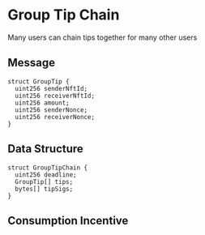 # Group Tip Chain
Many users can chain tips together for many other users

## Message
```
struct GroupTip {
  uint256 senderNftId;
  uint256 receiverNftId;
  uint256 amount;
  uint256 senderNonce;
  uint256 receiverNonce;
}
```

## Data Structure
```
struct GroupTipChain {
  uint256 deadline;
  GroupTip[] tips;
  bytes[] tipSigs;
}
```
## Consumption Incentive
